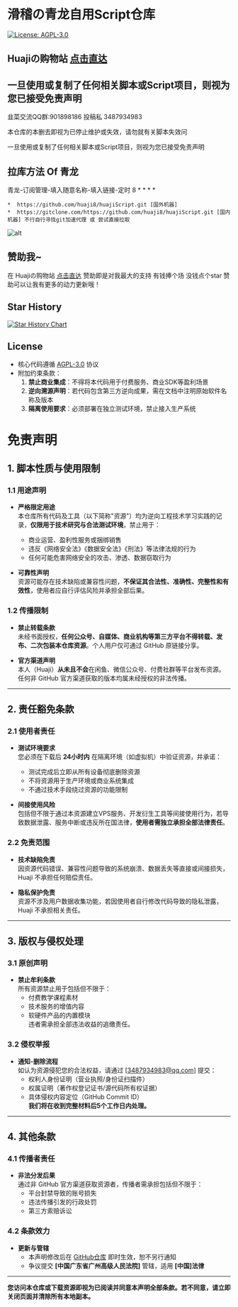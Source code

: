 
# 滑稽の青龙自用Script仓库 
[![License: AGPL-3.0](https://img.shields.io/badge/License-AGPL_v3-blue.svg)](https://www.gnu.org/licenses/agpl-3.0)
## Huajiの购物站 [点击直达](https://shop.huaji.asia)
## 一旦使用或复制了任何相关脚本或Script项目，则视为您已接受免责声明

  韭菜交流QQ群:901898186 投稿私 3487934983

  本仓库的本删去即视为已停止维护或失效，请勿就有关脚本失效问

  一旦使用或复制了任何相关脚本或Script项目，则视为您已接受免责声明

## 拉库方法 Of 青龙
青龙-订阅管理-填入随意名称-填入链接-定时 8 * * * *

    *  https://github.com/huaji8/huajiScript.git [国外机器]
    *  https://gitclone.com/https://github.com/huaji8/huajiScript.git [国内机器] 不行自行寻找git加速代理 或 尝试直接拉取

![alt](/img/qinglong.png)

## 赞助我~
  在 Huajiの购物站 [点击直达](https://shop.huaji.asia) 赞助即是对我最大的支持
  有钱捧个场 没钱点个star
  赞助可以让我有更多的动力更新哦！

## Star History

[![Star History Chart](https://api.star-history.com/svg?repos=huaji8/huajiScript&type=Date)](https://star-history.com/#huaji8/huajiScript&Date)


## License
- 核心代码遵循 [AGPL-3.0](https://www.gnu.org/licenses/agpl-3.0.en.html) 协议  
- 附加约束条款：
  1. **禁止商业集成**：不得将本代码用于付费服务、商业SDK等盈利场景
  2. **逆向溯源声明**：若代码包含第三方逆向成果，需在文档中注明原始软件名称及版本
  3. **隔离使用要求**：必须部署在独立测试环境，禁止接入生产系统

# 免责声明

## 1. 脚本性质与使用限制
### 1.1 用途声明
- **严格限定用途**  
  本仓库所有代码及工具（以下简称"资源"）均为逆向工程技术学习实践的记录，**仅限用于技术研究与合法测试环境**，禁止用于：
  - 商业运营、盈利性服务或捆绑销售
  - 违反《网络安全法》《数据安全法》《刑法》等法律法规的行为
  - 任何可能危害网络安全的攻击、渗透、数据窃取行为

- **可靠性声明**  
  资源可能存在技术缺陷或兼容性问题，**不保证其合法性、准确性、完整性和有效性**，使用者应自行评估风险并承担全部后果。

### 1.2 传播限制
- **禁止转载条款**  
  未经书面授权，**任何公众号、自媒体、商业机构等第三方平台不得转载、发布、二次包装本仓库资源**。个人用户仅可通过 GitHub 原链接分享。
  
- **官方渠道声明**  
  本人（Huaji）**从未且不会**在闲鱼、微信公众号、付费社群等平台发布资源。任何非 GitHub 官方渠道获取的版本均属未经授权的非法传播。

---

## 2. 责任豁免条款
### 2.1 使用者责任
- **测试环境要求**  
  您必须在下载后 **24小时内** 在隔离环境（如虚拟机）中验证资源，并承诺：
  - 测试完成后立即从所有设备彻底删除资源
  - 不将资源用于生产环境或商业系统集成
  - 不通过技术手段绕过资源的功能限制

- **间接使用风险**  
  包括但不限于通过本资源建立VPS服务、开发衍生工具等间接使用行为，若导致数据泄露、服务中断或违反所在国法律，**使用者需独立承担全部法律责任**。

### 2.2 免责范围
- **技术缺陷免责**  
  因资源代码错误、兼容性问题导致的系统崩溃、数据丢失等直接或间接损失，Huaji 不承担任何赔偿责任。
  
- **隐私保护免责**  
  资源不涉及用户数据收集功能，若因使用者自行修改代码导致的隐私泄露，Huaji 不承担相关责任。

---

## 3. 版权与侵权处理
### 3.1 原创声明
- **禁止牟利条款**  
  所有资源禁止用于包括但不限于：
  - 付费教学课程素材
  - 技术服务的增值内容
  - 软硬件产品的内置模块  
  违者需承担全部违法收益的追缴责任。

### 3.2 侵权举报
- **通知-删除流程**  
  如认为资源侵犯您的合法权益，请通过 [3487934983@qq.com] 提交：
  - 权利人身份证明（营业执照/身份证扫描件）
  - 权属证明（著作权登记证书/源代码所有权证据）
  - 具体侵权内容定位（GitHub Commit ID）  
  **我们将在收到完整材料后5个工作日内处理。**

---

## 4. 其他条款
### 4.1 传播者责任
- **非法分发后果**  
  通过非 GitHub 官方渠道获取资源者，传播者需承担包括但不限于：
  - 平台封禁导致的账号损失
  - 违法传播引发的行政处罚
  - 第三方索赔诉讼

### 4.2 条款效力
- **更新与管辖**  
  - 本声明修改后在 [GitHub仓库]((https://github.com/huaji8/huajiScript)) 即时生效，恕不另行通知  
  - 争议提交 **[中国广东省广州高级人民法院]** 管辖，适用 **[中国]法律**

---

**您访问本仓库或下载资源即视为已阅读并同意本声明全部条款。若不同意，请立即关闭页面并清除所有本地副本。**


